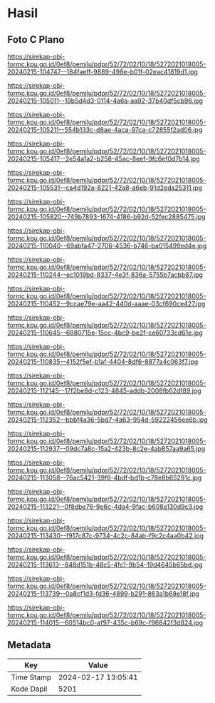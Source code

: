 # Hasil

## Foto C Plano

https://sirekap-obj-formc.kpu.go.id/0ef8/pemilu/pdpr/52/72/02/10/18/5272021018005-20240215-104747--184faeff-9889-498e-b01f-02eac41819d1.jpg

https://sirekap-obj-formc.kpu.go.id/0ef8/pemilu/pdpr/52/72/02/10/18/5272021018005-20240215-105011--19b5d4d3-0114-4a6a-aa92-37b40df5cb96.jpg

https://sirekap-obj-formc.kpu.go.id/0ef8/pemilu/pdpr/52/72/02/10/18/5272021018005-20240215-105211--554b133c-d8ae-4aca-97ca-c72855f2ad06.jpg

https://sirekap-obj-formc.kpu.go.id/0ef8/pemilu/pdpr/52/72/02/10/18/5272021018005-20240215-105417--2e54a1a2-b258-45ac-8eef-9fc6ef0d7b14.jpg

https://sirekap-obj-formc.kpu.go.id/0ef8/pemilu/pdpr/52/72/02/10/18/5272021018005-20240215-105531--ca4d192a-8221-42a8-a6eb-91d2eda25311.jpg

https://sirekap-obj-formc.kpu.go.id/0ef8/pemilu/pdpr/52/72/02/10/18/5272021018005-20240215-105820--749b7893-1674-4186-b92d-52fec2885475.jpg

https://sirekap-obj-formc.kpu.go.id/0ef8/pemilu/pdpr/52/72/02/10/18/5272021018005-20240215-110040--69abfa47-2706-4536-b746-ba015499ed4e.jpg

https://sirekap-obj-formc.kpu.go.id/0ef8/pemilu/pdpr/52/72/02/10/18/5272021018005-20240215-110244--ec1019bd-8337-4e3f-836a-5755b7acbb87.jpg

https://sirekap-obj-formc.kpu.go.id/0ef8/pemilu/pdpr/52/72/02/10/18/5272021018005-20240215-110452--9ccae79e-aa42-440d-aaae-03cf690ce427.jpg

https://sirekap-obj-formc.kpu.go.id/0ef8/pemilu/pdpr/52/72/02/10/18/5272021018005-20240215-110645--6980715e-15cc-4bc9-be2f-ce60733cd61e.jpg

https://sirekap-obj-formc.kpu.go.id/0ef8/pemilu/pdpr/52/72/02/10/18/5272021018005-20240215-110835--4152f5ef-b1af-4404-8df6-8877a4c063f7.jpg

https://sirekap-obj-formc.kpu.go.id/0ef8/pemilu/pdpr/52/72/02/10/18/5272021018005-20240215-112145--17f2be8d-c123-4845-addb-2008fb62df89.jpg

https://sirekap-obj-formc.kpu.go.id/0ef8/pemilu/pdpr/52/72/02/10/18/5272021018005-20240215-112352--bbbf4a36-5bd7-4a63-954d-59222456ee6b.jpg

https://sirekap-obj-formc.kpu.go.id/0ef8/pemilu/pdpr/52/72/02/10/18/5272021018005-20240215-112937--09dc7a8c-15a2-423b-8c2e-4ab857aa9a65.jpg

https://sirekap-obj-formc.kpu.go.id/0ef8/pemilu/pdpr/52/72/02/10/18/5272021018005-20240215-113058--76ac5421-39f6-4bdf-bd1b-c78e8b65291c.jpg

https://sirekap-obj-formc.kpu.go.id/0ef8/pemilu/pdpr/52/72/02/10/18/5272021018005-20240215-113221--0f8dbe76-9e6c-4da4-9fac-b608a130d9c3.jpg

https://sirekap-obj-formc.kpu.go.id/0ef8/pemilu/pdpr/52/72/02/10/18/5272021018005-20240215-113430--f917c87c-9734-4c2c-84ab-f9c2c4aa0b42.jpg

https://sirekap-obj-formc.kpu.go.id/0ef8/pemilu/pdpr/52/72/02/10/18/5272021018005-20240215-113613--848d151b-48c5-4fc1-9b54-19d4645b65bd.jpg

https://sirekap-obj-formc.kpu.go.id/0ef8/pemilu/pdpr/52/72/02/10/18/5272021018005-20240215-113739--0a8cf1d3-fd36-4899-b291-863a1b68e18f.jpg

https://sirekap-obj-formc.kpu.go.id/0ef8/pemilu/pdpr/52/72/02/10/18/5272021018005-20240215-114015--60514bc0-af97-435c-b69c-f96842f3d824.jpg


## Metadata

| Key        | Value               |
| ---------- | ------------------- |
| Time Stamp | 2024-02-17 13:05:41 |
| Kode Dapil | 5201                |



